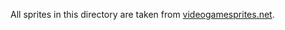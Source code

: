 All sprites in this directory are taken from [videogamesprites.net](http://www.videogamesprites.net/).
